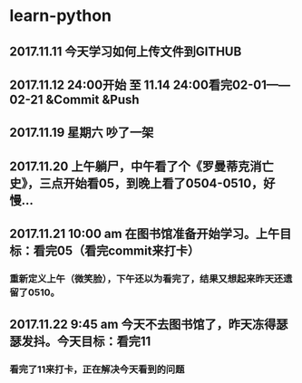 # learn-python

## 2017.11.11 今天学习如何上传文件到GITHUB
## 2017.11.12 24:00开始 至 11.14 24:00看完02-01——02-21 &Commit &Push

## 2017.11.19 星期六 吵了一架
## 2017.11.20 上午躺尸，中午看了个《罗曼蒂克消亡史》，三点开始看05，到晚上看了0504-0510，好慢...

## 2017.11.21  10:00 am 在图书馆准备开始学习。上午目标：看完05（看完commit来打卡）
### 重新定义上午（微笑脸），下午还以为看完了，结果又想起来昨天还遗留了0510。

## 2017.11.22  9:45 am 今天不去图书馆了，昨天冻得瑟瑟发抖。今天目标：看完11
### 看完了11来打卡，正在解决今天看到的问题

